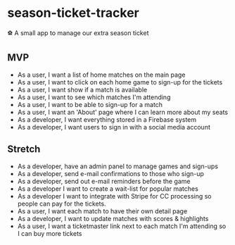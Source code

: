 # season-ticket-tracker
⚽️ A small app to manage our extra season ticket

## MVP
* As a user, I want a list of home matches on the main page
* As a user, I want to click on each home game to sign-up for the tickets
* As a user, I want show if a match is available
* As a user, I want to see which matches I'm attending
* As a user, I want to be able to sign-up for a match
* As a user, I want an 'About' page where I can learn more about my seats
* As a developer, I want everything stored in a Firebase system
* As a developer, I want users to sign in with a social media account


## Stretch
* As a developer, have an admin panel to manage games and sign-ups
* As a developer, send e-mail confirmations to those who sign-up
* As a developer, send out e-mail reminders before the game
* As a developer I want to create a wait-list for popular matches
* As a developer I want to integrate with Stripe for CC processing so people can pay for the tickets.
* As a user, I want each match to have their own detail page
* As a developer, I want to update matches with scores & highlights
* As a user, I want a ticketmaster link next to each match I'm attending so I can buy more tickets
